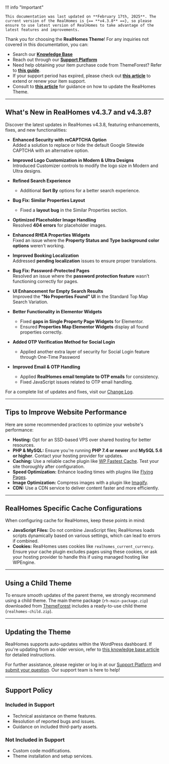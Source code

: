 !!! info "Important"

    This documentation was last updated on **February 17th, 2025**. The current version of the RealHomes is {== **v4.3.8** ==}, so please ensure to use latest version of RealHomes to take advantage of the latest features and improvements.

Thank you for choosing the **RealHomes Theme**! For any inquiries not covered in this documentation, you can:

- Search our [**Knowledge Base**](https://support.inspirythemes.com/)
- Reach out through our [**Support Platform**](https://support.inspirythemes.com/login-register/)
- Need help obtaining your item purchase code from ThemeForest? Refer to [**this guide**](https://support.inspirythemes.com/knowledgebase/how-to-get-themeforest-item-purchase-code/).
- If your support period has expired, please check out [**this article**](https://support.inspirythemes.com/knowledgebase/extend-renew-support/) to extend or renew your item support.
- Consult to [**this article**](https://support.inspirythemes.com/knowledgebase/how-to-update-realhomes-theme-to-the-latest-version/) for guidance on how to update the RealHomes Theme.

---

## What's New in RealHomes v4.3.7 and v4.3.8?

Discover the latest updates in RealHomes v4.3.8, featuring enhancements, fixes, and new functionalities:

- **Enhanced Security with reCAPTCHA Option**  
  Added a solution to replace or hide the default Google Sitewide CAPTCHA with an alternative option.

- **Improved Logo Customization in Modern & Ultra Designs**  
  Introduced Customizer controls to modify the logo size in Modern and Ultra designs.

- **Refined Search Experience**  
  - Additional **Sort By** options for a better search experience.
  
- **Bug Fix: Similar Properties Layout**
  - Fixed a **layout bug** in the Similar Properties section.

- **Optimized Placeholder Image Handling**  
  Resolved **404 errors** for placeholder images.

- **Enhanced RHEA Properties Widgets**  
  Fixed an issue where the **Property Status and Type background color options** weren’t working.

- **Improved Booking Localization**  
  Addressed **pending localization** issues to ensure proper translations.

- **Bug Fix: Password-Protected Pages**  
  Resolved an issue where the **password protection feature** wasn’t functioning correctly for pages.

- **UI Enhancement for Empty Search Results**  
  Improved the **"No Properties Found" UI** in the Standard Top Map Search Variation.

- **Better Functionality in Elementor Widgets**  
  - Fixed **gaps in Single Property Page Widgets** for Elementor.  
  - Ensured **Properties Map Elementor Widgets** display all found properties correctly.

- **Added OTP Verification Method for Social Login**
  - Applied another extra layer of security for Social Login feature through One-Time Password

- **Improved Email & OTP Handling**  
  - Applied **RealHomes email template to OTP emails** for consistency.  
  - Fixed JavaScript issues related to OTP email handling.

For a complete list of updates and fixes, visit our [Change Log](https://realhomes.io/changelog/).

---

## Tips to Improve Website Performance

Here are some recommended practices to optimize your website's performance:

- **Hosting:** Opt for an SSD-based VPS over shared hosting for better resources.
- **PHP & MySQL:** Ensure you're running **PHP 7.4 or newer** and **MySQL 5.6 or higher**. Contact your hosting provider for updates.
- **Caching:** Use a reliable cache plugin like [WP Fastest Cache](https://wordpress.org/plugins/wp-fastest-cache/). Test your site thoroughly after configuration.
- **Speed Optimization:** Enhance loading times with plugins like [Flying Pages](https://wordpress.org/plugins/flying-pages/).
- **Image Optimization:** Compress images with a plugin like [Imagify](https://wordpress.org/plugins/imagify/).
- **CDN:** Use a CDN service to deliver content faster and more efficiently.

---

## RealHomes Specific Cache Configurations

When configuring cache for RealHomes, keep these points in mind:

- **JavaScript Files:** Do not combine JavaScript files; RealHomes loads scripts dynamically based on various settings, which can lead to errors if combined.
- **Cookies:** RealHomes uses cookies like `realhomes_current_currency`. Ensure your cache plugin excludes pages using these cookies, or ask your hosting provider to handle this if using managed hosting like WPEngine.

---

## Using a Child Theme

To ensure smooth updates of the parent theme, we strongly recommend using a child theme. The main theme package (`rh-main-package.zip`) downloaded from [ThemeForest](https://themeforest.net/downloads) includes a ready-to-use child theme (`realhomes-child.zip`).

---

## Updating the Theme

RealHomes supports auto-updates within the WordPress dashboard. If you're updating from an older version, refer to [this knowledge base article](https://support.inspirythemes.com/knowledgebase/how-to-update-realhomes-theme-to-the-latest-version/) for detailed instructions.

For further assistance, please register or log in at our [Support Platform](https://support.inspirythemes.com/login-register/) and [submit your question](https://support.inspirythemes.com/ask-question/). Our support team is here to help!

---

## Support Policy

### **Included in Support**

- Technical assistance on theme features.
- Resolution of reported bugs and issues.
- Guidance on included third-party assets.

### **Not Included in Support**

- Custom code modifications.
- Theme installation and setup services.
